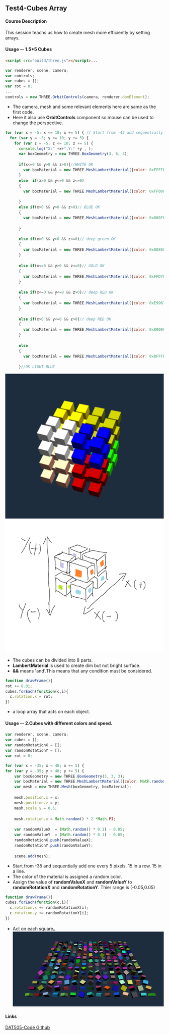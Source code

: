 ## Test4-Cubes Array ##

#### Course Description ####
This session teachs us how to create mesh more efficiently by setting arrays.

#### Usage -- 1.5*5 Cubes ####
```html
<script src="build/three.js"></script>...
```
```javascript
var renderer, scene, camera;
var controls;
var cubes = [];
var rot = 0;
...
controls = new THREE.OrbitControls(camera, renderer.domElement);
```

* The camera, mesh and some relevant elements here are same as the first code.
* Here it also use **OrbitControls** component so mouse can be used to change the perspective.

```javascript
for (var x = -5; x <= 10; x += 5) { // Start from -45 and sequentially add one every 5 pixels
  for (var y = -5; y <= 10; y += 5) {
    for (var z = -5; z <= 10; z += 5) {
      console.log("X:" +x+",Y:" +y , );
      var boxGeometry = new THREE.BoxGeometry(3, 6, 3);

      if(x<=0 && y>0 && z>0){//WHITE OK
        var boxMaterial = new THREE.MeshLambertMaterial({color: 0xFFFFFF});
      }
      else  if(x>0 && y<=0 && z<=0)
      {
        var boxMaterial = new THREE.MeshLambertMaterial({color: 0xFF000});

      }
      else if(x>0 && y>0 && z>0)// BLUE OK
      {
        var boxMaterial = new THREE.MeshLambertMaterial({color: 0x000FF});

      }

      else if(x>0 && y>0 && z<=0)// deep green OK
      {
        var boxMaterial = new THREE.MeshLambertMaterial({color: 0x808000});
      }

      else if(x<=0 && y>0 && z<=0)// GOLD OK
      {
        var boxMaterial = new THREE.MeshLambertMaterial({color: 0xFFD700});
      }

      else if(x<=0 && y<=0 && z>0)// deep RED OK
      {
        var boxMaterial = new THREE.MeshLambertMaterial({color: 0xE9967A});
      }

      else if(x>0 && y<=0 && z>0)// deep RED OK
      {
        var boxMaterial = new THREE.MeshLambertMaterial({color: 0x800000});
      }

      else
      {
        var boxMaterial = new THREE.MeshLambertMaterial({color: 0x0FFFF});

      }//OK LIGHT BLUE
```
![Image text](/pictures/cub.png)
![Image text](/pictures/zhou.png)
* The cubes can be divided into 8 parts.
* **LambertMaterial** is used to create dim but not bright surface.
* **&&** means 'and'.This means that any condition must be considered.

```javascript
function drawFrame(){
rot += 0.01;
cubes.forEach(function(c,i){
  c.rotation.x = rot;
})
```

* a loop array that acts on each object.

#### Usage -- 2.Cubes with different colors and speed. ####
```javascript
var renderer, scene, camera;
var cubes = [];
var randomRotationX = [];
var randomRotationY = [];
var rot = 0;
```
```javascript
for (var x = -35; x < 40; x += 5) {
for (var y = -35; y < 40; y += 5) {
    var boxGeometry = new THREE.BoxGeometry(3, 3, 3);
    var boxMaterial = new THREE.MeshLambertMaterial({color: Math.random() * 0xFFFFFF});
    var mesh = new THREE.Mesh(boxGeometry, boxMaterial);

    mesh.position.x = x;
    mesh.position.z = y;
    mesh.scale.y = 0.5;

    mesh.rotation.x = Math.random() * 2 *Math.PI;

    var randomValueX  = (Math.random() * 0.1) - 0.05;
    var randomValueY  = (Math.random() * 0.1) - 0.05;
    randomRotationX.push(randomValueX);
    randomRotationY.push(randomValueY);

    scene.add(mesh);
```
* Start from -35 and sequentially add one every 5 pixels. 15 in a row. 15 in a line.
* The color of the material is assigned a random color.
* Assign the value of **randomValueX** and **randomValueY** to **randomRotationX** and **randomRotationY**. Thier range is (-0.05,0.05)

```javascript
function drawFrame(){
cubes.forEach(function(c,i){
  c.rotation.x += randomRotationX[i];
  c.rotation.y += randomRotationY[i];
})
```
* Act on each square。
![Image text](/pictures/random.png)
#### Links ####
[DAT505-Code Github](https://github.com/kevenie/DAT505-Code)
